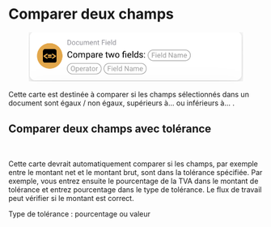 # Comparer deux champs



<figure><img src="../../../.gitbook/assets/image (24).png" alt=""><figcaption></figcaption></figure>

Cette carte est destinée à comparer si les champs sélectionnés dans un document sont égaux / non égaux, supérieurs à... ou inférieurs à... .



## Comparer deux champs avec tolérance

<figure><img src="https://lh7-us.googleusercontent.com/Qt90tjmjcLT32G-mRq3JeDC5rAL5Lkpk9jBhYFRoMF-jL0OPvJ4iKcmCz3FEn_L4WHysgTLRrlmr10ti4UJ1bojAQ57KBMXqySuykBFlQQWQ7dw7EJpr9Bw-th_1p4bA2_sGLUV6blAy1DblD4HFBVs" alt=""><figcaption></figcaption></figure>

Cette carte devrait automatiquement comparer si les champs, par exemple entre le montant net et le montant brut, sont dans la tolérance spécifiée. Par exemple, vous entrez ensuite le pourcentage de la TVA dans le montant de tolérance et entrez pourcentage dans le type de tolérance. Le flux de travail peut vérifier si le montant est correct.

Type de tolérance : pourcentage ou valeur
